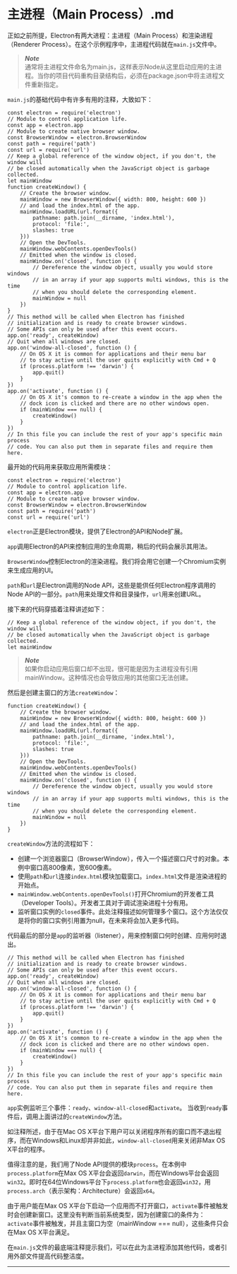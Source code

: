 # 主进程（Main Process）.md
正如之前所提，Electron有两大进程：主进程（Main Process）和渲染进程（Renderer Process）。在这个示例程序中，主进程代码就在`main.js`文件中。

> ***Note***  
> 通常将主进程文件命名为main.js，这样表示Node从这里启动应用的主进程。当你的项目代码重构目录结构后，必须在package.json中将主进程文件重新指定。

`main.js`的基础代码中有许多有用的注释，大致如下：

```
const electron = require('electron')
// Module to control application life.
const app = electron.app
// Module to create native browser window.
const BrowserWindow = electron.BrowserWindow
const path = require('path')
const url = require('url')
// Keep a global reference of the window object, if you don't, the window will
// be closed automatically when the JavaScript object is garbage collected.
let mainWindow
function createWindow() {
    // Create the browser window.
    mainWindow = new BrowserWindow({ width: 800, height: 600 })
    // and load the index.html of the app.
    mainWindow.loadURL(url.format({
        pathname: path.join(__dirname, 'index.html'),
        protocol: 'file:',
        slashes: true
    }))
    // Open the DevTools.
    mainWindow.webContents.openDevTools()
    // Emitted when the window is closed.
    mainWindow.on('closed', function () {
        // Dereference the window object, usually you would store windows
        // in an array if your app supports multi windows, this is the time
        // when you should delete the corresponding element.
        mainWindow = null
    })
}
// This method will be called when Electron has finished
// initialization and is ready to create browser windows.
// Some APIs can only be used after this event occurs.
app.on('ready', createWindow)
// Quit when all windows are closed.
app.on('window-all-closed', function () {
    // On OS X it is common for applications and their menu bar
    // to stay active until the user quits explicitly with Cmd + Q
    if (process.platform !== 'darwin') {
        app.quit()
    }
})
app.on('activate', function () {
    // On OS X it's common to re-create a window in the app when the
    // dock icon is clicked and there are no other windows open.
    if (mainWindow === null) {
        createWindow()
    }
})
// In this file you can include the rest of your app's specific main process
// code. You can also put them in separate files and require them here.
```
最开始的代码用来获取应用所需模块：
```
const electron = require('electron')
// Module to control application life.
const app = electron.app
// Module to create native browser window.
const BrowserWindow = electron.BrowserWindow
const path = require('path')
const url = require('url')
```
`electron`正是Electron模块，提供了Electron的API和Node扩展。

`app`调用Electron的API来控制应用的生命周期，稍后的代码会展示其用法。

`BrowserWindow`控制Electron的渲染进程。我们将会用它创建一个Chromium实例来生成应用的UI。

`path`和`url`是Electron调用的Node API，这些是能供任何Electron程序调用的Node API的一部分。`path`用来处理文件和目录操作，`url`用来创建URL。

接下来的代码穿插着注释讲述如下：

```
// Keep a global reference of the window object, if you don't, the window will
// be closed automatically when the JavaScript object is garbage collected.
let mainWindow
```
> ***Note***  
> 如果你启动应用后窗口却不出现，很可能是因为主进程没有引用mainWindow。这种情况也会导致应用的其他窗口无法创建。

然后是创建主窗口的方法`createWindow`：
```
function createWindow() {
    // Create the browser window.
    mainWindow = new BrowserWindow({ width: 800, height: 600 })
    // and load the index.html of the app.
    mainWindow.loadURL(url.format({
        pathname: path.join(__dirname, 'index.html'),
        protocol: 'file:',
        slashes: true
    }))
    // Open the DevTools.
    mainWindow.webContents.openDevTools()
    // Emitted when the window is closed.
    mainWindow.on('closed', function () {
        // Dereference the window object, usually you would store windows
        // in an array if your app supports multi windows, this is the time
        // when you should delete the corresponding element.
        mainWindow = null
    })
}
```

`createWindow`方法的流程如下：
* 创建一个浏览器窗口（BrowserWindow），传入一个描述窗口尺寸的对象。本例中窗口高800像素，宽600像素。
* 使用`path`和`url`连接`index.html`模块加载窗口。`index.html`文件是渲染进程的开始点。
* `mainWindow.webContents.openDevTools()`打开Chromium的开发者工具（Developer Tools）。开发者工具对于调试渲染进程十分有用。
* 监听窗口实例的`closed`事件。此处注释描述如何管理多个窗口。这个方法仅仅是将你的窗口实例引用置为null，在未来将会加入更多代码。

代码最后的部分是`app`的监听器（listener），用来控制窗口何时创建、应用何时退出。
```
// This method will be called when Electron has finished
// initialization and is ready to create browser windows.
// Some APIs can only be used after this event occurs.
app.on('ready', createWindow)
// Quit when all windows are closed.
app.on('window-all-closed', function () {
    // On OS X it is common for applications and their menu bar
    // to stay active until the user quits explicitly with Cmd + Q
    if (process.platform !== 'darwin') {
        app.quit()
    }
})
app.on('activate', function () {
    // On OS X it's common to re-create a window in the app when the
    // dock icon is clicked and there are no other windows open.
    if (mainWindow === null) {
        createWindow()
    }
})
// In this file you can include the rest of your app's specific main process
// code. You can also put them in separate files and require them here.
```
`app`实例监听三个事件：`ready`、`window-all-closed`和`activate`。
当收到`ready`事件后，调用上面讲过的`createWindow`方法。

如注释所述，由于在Mac OS X平台下用户可以关闭程序所有的窗口而不退出程序，而在Windows和Linux却并非如此，`window-all-closed`用来关闭非Max OS X平台的程序。

值得注意的是，我们用了Node API提供的模块`process`。在本例中`process.platform`在Max OS X平台会返回`darwin`，而在Windows平台会返回`win32`。即时在64位Windows平台下`process.platform`也会返回`win32`，用`process.arch`（表示架构：Architecture）会返回`x64`。

由于用户能在Max OS X平台下启动一个应用而不打开窗口，`activate`事件被触发时会创建新窗口。这里没有判断当前系统类型，因为创建窗口的条件为：`activate`事件被触发，并且主窗口为空（mainWindow === null），这些条件只会在Max OS X平台满足。

在`main.js`文件的最底端注释提示我们，可以在此为主进程添加其他代码，或者引用外部文件提高代码整洁度。

-------------














